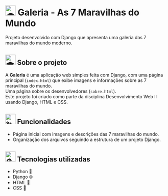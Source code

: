 # <img src="https://fonts.gstatic.com/s/e/notoemoji/latest/1f30d/512.gif" alt="🌍" width="32" height="32"> Galeria - As 7 Maravilhas do Mundo

Projeto desenvolvido com Django que apresenta uma galeria das 7 maravilhas do mundo moderno.

## <img src="https://fonts.gstatic.com/s/e/notoemoji/latest/1f393/512.gif" alt="🎓" width="32" height="32"> Sobre o projeto

A **Galeria** é uma aplicação web simples feita com Django, com uma página principal (`index.html`) que exibe imagens e informações sobre as 7 maravilhas do mundo.</br>
Uma página sobre os desenvolvedores (`sobre.html`).</br>
Este projeto foi criado como parte da disciplina Desenvolvimento Web II usando Django, HTML e CSS.

## <img src="https://fonts.gstatic.com/s/e/notoemoji/latest/2728/512.gif" alt="✨" width="32" height="32"> Funcionalidades

- Página inicial com imagens e descrições das 7 maravilhas do mundo.
- Organização dos arquivos seguindo a estrutura de um projeto Django.

## <img src="https://fonts.gstatic.com/s/e/notoemoji/latest/2699_fe0f/512.gif" alt="⚙" width="32" height="32"> Tecnologias utilizadas

- Python 🐍
- Django 🌐
- HTML 🧱
- CSS 🎨
